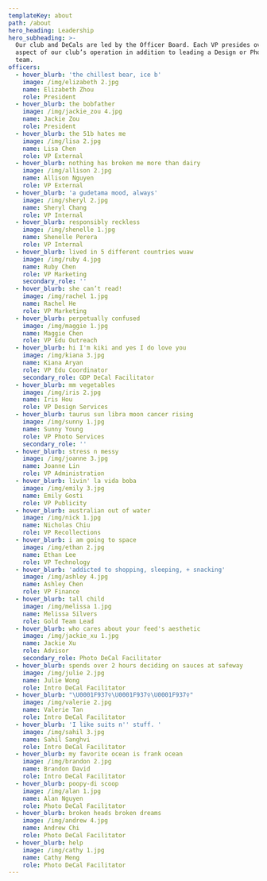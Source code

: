 ```yaml
---
templateKey: about
path: /about
hero_heading: Leadership
hero_subheading: >-
  Our club and DeCals are led by the Officer Board. Each VP presides over an
  aspect of our club’s operation in addition to leading a Design or Photography
  team.
officers:
  - hover_blurb: 'the chillest bear, ice b'
    image: /img/elizabeth 2.jpg
    name: Elizabeth Zhou
    role: President
  - hover_blurb: the bobfather
    image: /img/jackie_zou 4.jpg
    name: Jackie Zou
    role: President
  - hover_blurb: the 51b hates me
    image: /img/lisa 2.jpg
    name: Lisa Chen
    role: VP External
  - hover_blurb: nothing has broken me more than dairy
    image: /img/allison 2.jpg
    name: Allison Nguyen
    role: VP External
  - hover_blurb: 'a gudetama mood, always'
    image: /img/sheryl 2.jpg
    name: Sheryl Chang
    role: VP Internal
  - hover_blurb: responsibly reckless
    image: /img/shenelle 1.jpg
    name: Shenelle Perera
    role: VP Internal
  - hover_blurb: lived in 5 different countries wuaw
    image: /img/ruby 4.jpg
    name: Ruby Chen
    role: VP Marketing
    secondary_role: ''
  - hover_blurb: she can’t read!
    image: /img/rachel 1.jpg
    name: Rachel He
    role: VP Marketing
  - hover_blurb: perpetually confused
    image: /img/maggie 1.jpg
    name: Maggie Chen
    role: VP Edu Outreach
  - hover_blurb: hi I'm kiki and yes I do love you
    image: /img/kiana 3.jpg
    name: Kiana Aryan
    role: VP Edu Coordinator
    secondary_role: GDP DeCal Facilitator
  - hover_blurb: mm vegetables
    image: /img/iris 2.jpg
    name: Iris Hou
    role: VP Design Services
  - hover_blurb: taurus sun libra moon cancer rising
    image: /img/sunny 1.jpg
    name: Sunny Young
    role: VP Photo Services
    secondary_role: ''
  - hover_blurb: stress n messy
    image: /img/joanne 3.jpg
    name: Joanne Lin
    role: VP Administration
  - hover_blurb: livin' la vida boba
    image: /img/emily 3.jpg
    name: Emily Gosti
    role: VP Publicity
  - hover_blurb: australian out of water
    image: /img/nick 1.jpg
    name: Nicholas Chiu
    role: VP Recollections
  - hover_blurb: i am going to space
    image: /img/ethan 2.jpg
    name: Ethan Lee
    role: VP Technology
  - hover_blurb: 'addicted to shopping, sleeping, + snacking'
    image: /img/ashley 4.jpg
    name: Ashley Chen
    role: VP Finance
  - hover_blurb: tall child
    image: /img/melissa 1.jpg
    name: Melissa Silvers
    role: Gold Team Lead
  - hover_blurb: who cares about your feed's aesthetic
    image: /img/jackie_xu 1.jpg
    name: Jackie Xu
    role: Advisor
    secondary_role: Photo DeCal Facilitator
  - hover_blurb: spends over 2 hours deciding on sauces at safeway
    image: /img/julie 2.jpg
    name: Julie Wong
    role: Intro DeCal Facilitator
  - hover_blurb: "\U0001F937‍♀️\U0001F937‍♀️\U0001F937‍♀️"
    image: /img/valerie 2.jpg
    name: Valerie Tan
    role: Intro DeCal Facilitator
  - hover_blurb: 'I like suits n'' stuff. '
    image: /img/sahil 3.jpg
    name: Sahil Sanghvi
    role: Intro DeCal Facilitator
  - hover_blurb: my favorite ocean is frank ocean
    image: /img/brandon 2.jpg
    name: Brandon David
    role: Intro DeCal Facilitator
  - hover_blurb: poopy-di scoop
    image: /img/alan 1.jpg
    name: Alan Nguyen
    role: Photo DeCal Facilitator
  - hover_blurb: broken heads broken dreams
    image: /img/andrew 4.jpg
    name: Andrew Chi
    role: Photo DeCal Facilitator
  - hover_blurb: help
    image: /img/cathy 1.jpg
    name: Cathy Meng
    role: Photo DeCal Facilitator
---
```


